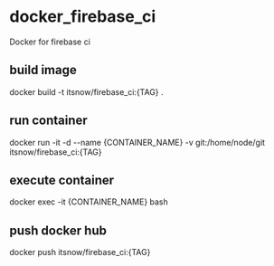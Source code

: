 # docker_firebase_ci
Docker for firebase ci

## build image
docker build -t itsnow/firebase_ci:{TAG} .

## run container
docker run -it -d --name {CONTAINER_NAME} -v git:/home/node/git itsnow/firebase_ci:{TAG}

## execute container
docker exec -it {CONTAINER_NAME} bash

## push docker hub
docker push itsnow/firebase_ci:{TAG}

